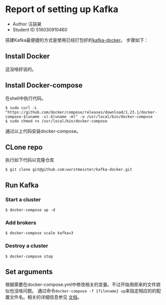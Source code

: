 # Report of setting up Kafka
- Author 汪喆昊
- Student ID 516030910460

搭建Kafka最便捷的方式是使用已经打包好的[kafka-docker](https://github.com/wurstmeister/kafka-docker)。
步骤如下：
## Install Docker
这没啥好说的。
## Install Docker-compose
在shell中执行代码。
```shell
$ sudo curl -L "https://github.com/docker/compose/releases/download/1.23.1/docker-compose-$(uname -s)-$(uname -m)" -o /usr/local/bin/docker-compose
$ sudo chmod +x /usr/local/bin/docker-compose
```
通过以上代码安装docker-compose。
## CLone repo
执行如下代码以克隆仓库
```shell
$ git clone git@github.com:wurstmeister/kafka-docker.git
```
## Run Kafka
### Start a cluster
    $ docker-compose up -d
### Add brokers
    $ docker-compose scale kafka=3
### Destroy a cluster
    $ docker-compose stop

## Set arguments
根据需要在docker-compose.yml中修改相关的变量。不过开始用原来的文件貌似也没啥问题。
通过命令`docker-compose -f {filename} up`来指定相应的的配置文件名。相关的详细信息参见
[文档](https://docs.docker.com/compose/compose-file/)。
